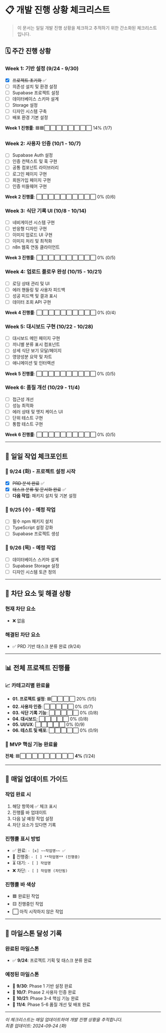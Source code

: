 # 📋 개발 진행 상황 체크리스트

> 이 문서는 일일 개발 진행 상황을 체크하고 추적하기 위한 간소화된 체크리스트입니다.

## 🗓️ 주간 진행 상황

### Week 1: 기반 설정 (9/24 - 9/30)
- [x] ~~프로젝트 초기화~~ ✅
- [ ] 의존성 설치 및 환경 설정
- [ ] Supabase 프로젝트 설정
- [ ] 데이터베이스 스키마 설계
- [ ] Storage 설정
- [ ] 디자인 시스템 구축
- [ ] 배포 환경 기본 설정

**Week 1 진행률**: 🟦🟦⬜⬜⬜⬜⬜⬜⬜⬜ 14% (1/7)

### Week 2: 사용자 인증 (10/1 - 10/7)
- [ ] Supabase Auth 설정
- [ ] 인증 컨텍스트 및 훅 구현
- [ ] 공통 컴포넌트 라이브러리
- [ ] 로그인 페이지 구현
- [ ] 회원가입 페이지 구현
- [ ] 인증 미들웨어 구현

**Week 2 진행률**: ⬜⬜⬜⬜⬜⬜⬜⬜⬜⬜ 0% (0/6)

### Week 3: 식단 기록 UI (10/8 - 10/14)
- [ ] 네비게이션 시스템 구현
- [ ] 반응형 디자인 구현
- [ ] 이미지 업로드 UI 구현
- [ ] 이미지 처리 및 최적화
- [ ] n8n 웹훅 연동 클라이언트

**Week 3 진행률**: ⬜⬜⬜⬜⬜⬜⬜⬜⬜⬜ 0% (0/5)

### Week 4: 업로드 플로우 완성 (10/15 - 10/21)
- [ ] 로딩 상태 관리 및 UI
- [ ] 에러 핸들링 및 사용자 피드백
- [ ] 성공 피드백 및 결과 표시
- [ ] 데이터 조회 API 구현

**Week 4 진행률**: ⬜⬜⬜⬜⬜⬜⬜⬜⬜⬜ 0% (0/4)

### Week 5: 대시보드 구현 (10/22 - 10/28)
- [ ] 대시보드 메인 페이지 구현
- [ ] 끼니별 분류 표시 컴포넌트
- [ ] 상세 식단 보기 모달/페이지
- [ ] 영양성분 요약 및 차트
- [ ] 애니메이션 및 인터랙션

**Week 5 진행률**: ⬜⬜⬜⬜⬜⬜⬜⬜⬜⬜ 0% (0/5)

### Week 6: 품질 개선 (10/29 - 11/4)
- [ ] 접근성 개선
- [ ] 성능 최적화
- [ ] 에러 상태 및 엣지 케이스 UI
- [ ] 단위 테스트 구현
- [ ] 통합 테스트 구현

**Week 6 진행률**: ⬜⬜⬜⬜⬜⬜⬜⬜⬜⬜ 0% (0/5)

---

## 🎯 일일 작업 체크포인트

### 📅 9/24 (화) - 프로젝트 설정 시작
- [x] ~~PRD 분석 완료~~ ✅
- [x] ~~태스크 분류 및 문서화 완료~~ ✅
- [ ] **다음 작업**: 패키지 설치 및 기본 설정

### 📅 9/25 (수) - 예정 작업
- [ ] 필수 npm 패키지 설치
- [ ] TypeScript 설정 강화
- [ ] Supabase 프로젝트 생성

### 📅 9/26 (목) - 예정 작업
- [ ] 데이터베이스 스키마 설계
- [ ] Supabase Storage 설정
- [ ] 디자인 시스템 토큰 정의

---

## 🚨 차단 요소 및 해결 상황

### 현재 차단 요소
- ❌ 없음

### 해결된 차단 요소
- ✅ PRD 기반 태스크 분류 완료 (9/24)

---

## 📊 전체 프로젝트 진행률

### 📈 카테고리별 완료율
- **01. 프로젝트 설정**: 🟦⬜⬜⬜⬜ 20% (1/5)
- **02. 사용자 인증**: ⬜⬜⬜⬜⬜ 0% (0/7)
- **03. 식단 기록 기능**: ⬜⬜⬜⬜⬜ 0% (0/8)
- **04. 대시보드**: ⬜⬜⬜⬜⬜ 0% (0/8)
- **05. UI/UX**: ⬜⬜⬜⬜⬜ 0% (0/9)
- **06. 테스트 및 배포**: ⬜⬜⬜⬜⬜ 0% (0/9)

### 🎯 MVP 핵심 기능 완료율
**전체**: 🟦⬜⬜⬜⬜⬜⬜⬜⬜⬜ **4%** (1/24)

---

## 📝 매일 업데이트 가이드

### 작업 완료 시
1. 해당 항목에 ✅ 체크 표시
2. 진행률 바 업데이트
3. 다음 날 예정 작업 설정
4. 차단 요소가 있다면 기록

### 진행률 표시 방법
- ✅ 완료: `- [x] ~~작업명~~ ✅`
- 🔄 진행중: `- [ ] **작업명** (진행중)`
- ⏳ 대기: `- [ ] 작업명`
- ❌ 차단: `- [ ] 작업명 (차단됨)`

### 진행률 바 색상
- 🟦 완료된 작업
- 🟨 진행중인 작업  
- ⬜ 아직 시작하지 않은 작업

---

## 🎉 마일스톤 달성 기록

### 완료된 마일스톤
- ✅ **9/24**: 프로젝트 기획 및 태스크 분류 완료

### 예정된 마일스톤
- 🎯 **9/30**: Phase 1 기반 설정 완료
- 🎯 **10/7**: Phase 2 사용자 인증 완료
- 🎯 **10/21**: Phase 3-4 핵심 기능 완료
- 🎯 **11/4**: Phase 5-6 품질 개선 및 배포 완료

---

*이 체크리스트는 매일 업데이트하여 개발 진행 상황을 추적합니다.*  
*최종 업데이트: 2024-09-24 (화)*
